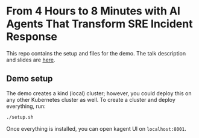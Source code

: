 # From 4 Hours to 8 Minutes with AI Agents That Transform SRE Incident Response 

This repo contains the setup and files for the demo. The talk description and slides are [here](https://www.usenix.org/conference/srecon25emea/presentation/jausovec).


## Demo setup

The demo creates a kind (local) cluster; however, you could deploy this on any other Kubernetes cluster as well. To create a cluster and deploy everything, run: 

```sh
./setup.sh
```

Once everything is installed, you can open kagent UI on `localhost:8001`.
